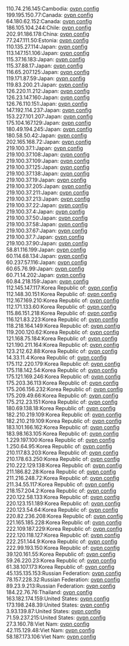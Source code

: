 110.74.216.145:Cambodia: [ovpn config](vpn/110_74_216_145.ovpn)  
199.195.150.77:Canada: [ovpn config](vpn/199_195_150_77.ovpn)  
64.180.62.152:Canada: [ovpn config](vpn/64_180_62_152.ovpn)  
186.105.104.244:Chile: [ovpn config](vpn/186_105_104_244.ovpn)  
202.91.186.178:China: [ovpn config](vpn/202_91_186_178.ovpn)  
77.247.111.50:Estonia: [ovpn config](vpn/77_247_111_50.ovpn)  
110.135.27.114:Japan: [ovpn config](vpn/110_135_27_114.ovpn)  
113.147.151.106:Japan: [ovpn config](vpn/113_147_151_106.ovpn)  
115.37.16.183:Japan: [ovpn config](vpn/115_37_16_183.ovpn)  
115.37.88.17:Japan: [ovpn config](vpn/115_37_88_17.ovpn)  
116.65.207.125:Japan: [ovpn config](vpn/116_65_207_125.ovpn)  
119.171.87.59:Japan: [ovpn config](vpn/119_171_87_59.ovpn)  
119.83.200.21:Japan: [ovpn config](vpn/119_83_200_21.ovpn)  
126.220.11.212:Japan: [ovpn config](vpn/126_220_11_212.ovpn)  
126.23.147.160:Japan: [ovpn config](vpn/126_23_147_160.ovpn)  
126.76.110.151:Japan: [ovpn config](vpn/126_76_110_151.ovpn)  
147.192.114.237:Japan: [ovpn config](vpn/147_192_114_237.ovpn)  
153.227.101.207:Japan: [ovpn config](vpn/153_227_101_207.ovpn)  
175.104.167.129:Japan: [ovpn config](vpn/175_104_167_129.ovpn)  
180.49.194.245:Japan: [ovpn config](vpn/180_49_194_245.ovpn)  
180.58.50.42:Japan: [ovpn config](vpn/180_58_50_42.ovpn)  
202.165.168.72:Japan: [ovpn config](vpn/202_165_168_72.ovpn)  
219.100.37.1:Japan: [ovpn config](vpn/219_100_37_1.ovpn)  
219.100.37.108:Japan: [ovpn config](vpn/219_100_37_108.ovpn)  
219.100.37.109:Japan: [ovpn config](vpn/219_100_37_109.ovpn)  
219.100.37.125:Japan: [ovpn config](vpn/219_100_37_125.ovpn)  
219.100.37.138:Japan: [ovpn config](vpn/219_100_37_138.ovpn)  
219.100.37.19:Japan: [ovpn config](vpn/219_100_37_19.ovpn)  
219.100.37.205:Japan: [ovpn config](vpn/219_100_37_205.ovpn)  
219.100.37.211:Japan: [ovpn config](vpn/219_100_37_211.ovpn)  
219.100.37.213:Japan: [ovpn config](vpn/219_100_37_213.ovpn)  
219.100.37.22:Japan: [ovpn config](vpn/219_100_37_22.ovpn)  
219.100.37.4:Japan: [ovpn config](vpn/219_100_37_4.ovpn)  
219.100.37.50:Japan: [ovpn config](vpn/219_100_37_50.ovpn)  
219.100.37.58:Japan: [ovpn config](vpn/219_100_37_58.ovpn)  
219.100.37.67:Japan: [ovpn config](vpn/219_100_37_67.ovpn)  
219.100.37.7:Japan: [ovpn config](vpn/219_100_37_7.ovpn)  
219.100.37.90:Japan: [ovpn config](vpn/219_100_37_90.ovpn)  
58.81.116.199:Japan: [ovpn config](vpn/58_81_116_199.ovpn)  
60.114.68.134:Japan: [ovpn config](vpn/60_114_68_134.ovpn)  
60.237.57.116:Japan: [ovpn config](vpn/60_237_57_116.ovpn)  
60.65.76.99:Japan: [ovpn config](vpn/60_65_76_99.ovpn)  
60.71.14.202:Japan: [ovpn config](vpn/60_71_14_202.ovpn)  
60.84.218.159:Japan: [ovpn config](vpn/60_84_218_159.ovpn)  
112.145.147.117:Korea Republic of: [ovpn config](vpn/112_145_147_117.ovpn)  
112.148.30.151:Korea Republic of: [ovpn config](vpn/112_148_30_151.ovpn)  
112.167.169.210:Korea Republic of: [ovpn config](vpn/112_167_169_210.ovpn)  
112.171.133.60:Korea Republic of: [ovpn config](vpn/112_171_133_60.ovpn)  
115.86.151.218:Korea Republic of: [ovpn config](vpn/115_86_151_218.ovpn)  
116.121.83.223:Korea Republic of: [ovpn config](vpn/116_121_83_223.ovpn)  
118.218.164.149:Korea Republic of: [ovpn config](vpn/118_218_164_149.ovpn)  
119.200.120.62:Korea Republic of: [ovpn config](vpn/119_200_120_62.ovpn)  
121.168.75.184:Korea Republic of: [ovpn config](vpn/121_168_75_184.ovpn)  
121.190.211.164:Korea Republic of: [ovpn config](vpn/121_190_211_164.ovpn)  
123.212.62.88:Korea Republic of: [ovpn config](vpn/123_212_62_88.ovpn)  
14.33.11.4:Korea Republic of: [ovpn config](vpn/14_33_11_4.ovpn)  
175.112.220.179:Korea Republic of: [ovpn config](vpn/175_112_220_179.ovpn)  
175.118.142.54:Korea Republic of: [ovpn config](vpn/175_118_142_54.ovpn)  
175.121.169.246:Korea Republic of: [ovpn config](vpn/175_121_169_246.ovpn)  
175.203.36.113:Korea Republic of: [ovpn config](vpn/175_203_36_113.ovpn)  
175.206.156.232:Korea Republic of: [ovpn config](vpn/175_206_156_232.ovpn)  
175.209.49.66:Korea Republic of: [ovpn config](vpn/175_209_49_66.ovpn)  
175.212.23.151:Korea Republic of: [ovpn config](vpn/175_212_23_151.ovpn)  
180.69.138.18:Korea Republic of: [ovpn config](vpn/180_69_138_18.ovpn)  
182.210.219.109:Korea Republic of: [ovpn config](vpn/182_210_219_109.ovpn)  
182.210.219.109:Korea Republic of: [ovpn config](vpn/182_210_219_109.ovpn)  
183.101.166.162:Korea Republic of: [ovpn config](vpn/183_101_166_162.ovpn)  
183.98.163.105:Korea Republic of: [ovpn config](vpn/183_98_163_105.ovpn)  
1.229.197.100:Korea Republic of: [ovpn config](vpn/1_229_197_100.ovpn)  
1.250.64.95:Korea Republic of: [ovpn config](vpn/1_250_64_95.ovpn)  
210.117.83.203:Korea Republic of: [ovpn config](vpn/210_117_83_203.ovpn)  
210.178.63.250:Korea Republic of: [ovpn config](vpn/210_178_63_250.ovpn)  
210.222.129.138:Korea Republic of: [ovpn config](vpn/210_222_129_138.ovpn)  
211.186.82.28:Korea Republic of: [ovpn config](vpn/211_186_82_28.ovpn)  
211.216.248.72:Korea Republic of: [ovpn config](vpn/211_216_248_72.ovpn)  
211.34.55.117:Korea Republic of: [ovpn config](vpn/211_34_55_117.ovpn)  
218.157.204.2:Korea Republic of: [ovpn config](vpn/218_157_204_2.ovpn)  
220.122.58.133:Korea Republic of: [ovpn config](vpn/220_122_58_133.ovpn)  
220.123.151.189:Korea Republic of: [ovpn config](vpn/220_123_151_189.ovpn)  
220.123.54.64:Korea Republic of: [ovpn config](vpn/220_123_54_64.ovpn)  
220.82.236.208:Korea Republic of: [ovpn config](vpn/220_82_236_208.ovpn)  
221.165.185.228:Korea Republic of: [ovpn config](vpn/221_165_185_228.ovpn)  
222.109.187.229:Korea Republic of: [ovpn config](vpn/222_109_187_229.ovpn)  
222.120.118.127:Korea Republic of: [ovpn config](vpn/222_120_118_127.ovpn)  
222.251.144.9:Korea Republic of: [ovpn config](vpn/222_251_144_9.ovpn)  
222.99.193.150:Korea Republic of: [ovpn config](vpn/222_99_193_150.ovpn)  
39.120.161.55:Korea Republic of: [ovpn config](vpn/39_120_161_55.ovpn)  
59.26.220.23:Korea Republic of: [ovpn config](vpn/59_26_220_23.ovpn)  
61.38.107.173:Korea Republic of: [ovpn config](vpn/61_38_107_173.ovpn)  
45.135.135.153:Russian Federation: [ovpn config](vpn/45_135_135_153.ovpn)  
78.157.228.32:Russian Federation: [ovpn config](vpn/78_157_228_32.ovpn)  
89.23.9.213:Russian Federation: [ovpn config](vpn/89_23_9_213.ovpn)  
184.22.76.76:Thailand: [ovpn config](vpn/184_22_76_76.ovpn)  
163.182.174.159:United States: [ovpn config](vpn/163_182_174_159.ovpn)  
173.198.248.39:United States: [ovpn config](vpn/173_198_248_39.ovpn)  
3.93.139.87:United States: [ovpn config](vpn/3_93_139_87.ovpn)  
71.59.237.215:United States: [ovpn config](vpn/71_59_237_215.ovpn)  
27.3.160.78:Viet Nam: [ovpn config](vpn/27_3_160_78.ovpn)  
42.115.129.48:Viet Nam: [ovpn config](vpn/42_115_129_48.ovpn)  
58.187.173.106:Viet Nam: [ovpn config](vpn/58_187_173_106.ovpn)  
